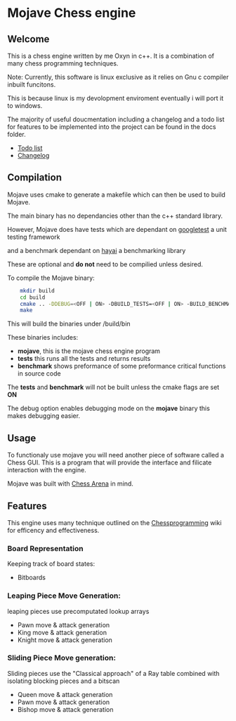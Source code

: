 # Mojave Chess engine
## Welcome
This is a chess engine written by me Oxyn in c++. It is a combination of many chess programming techniques.

Note: Currently, this software is linux exclusive as it relies on Gnu c compiler inbuilt funcitons.

This is because linux is my devolopment enviroment eventually i will port it to windows.

The majority of useful doucmentation including a changelog and a todo list for features to be implemented 
into the project can be found in the docs folder.

- [Todo list](https://github.com/Oxyn4/Mojave-Chess-Engine/blob/master/doc/todo.md)
- [Changelog](https://github.com/Oxyn4/Mojave-Chess-Engine/blob/master/doc/changelog.md)

## Compilation 

Mojave uses cmake to generate a makefile which can then be used to build Mojave.

The main binary has no dependancies other than the c++ standard library.

However, Mojave does have tests which are dependant on [googletest](https://github.com/google/googletest) a unit testing framework

and a benchmark dependant on [hayai](https://github.com/nickbruun/hayai) a benchmarking library

These are optional and **do not** need to be compilied unless desired.

To compile the Mojave binary:

```sh
    mkdir build
    cd build 
    cmake .. -DDEBUG=<OFF | ON> -DBUILD_TESTS=<OFF | ON> -BUILD_BENCHMARK=<OFF | ON>
    make
```

This will build the binaries under /build/bin

These binaries includes:

- **mojave**, this is the mojave chess engine program 
- **tests** this runs all the tests and returns results
- **benchmark** shows preformance of some preformance critical functions in source code

The **tests** and **benchmark** will not be built unless the cmake flags are set **ON**

The debug option enables debugging mode on the **mojave** binary this makes debugging easier.


## Usage

To functionaly use mojave you will need another piece of software called a Chess GUI.
This is a program that will provide the interface and filicate interaction with the engine.

Mojave was built with [Chess Arena](http://www.playwitharena.de/) in mind.

## Features
This engine uses many technique outlined on the [Chessprogramming](https://www.chessprogramming.org/Main_Page) wiki for efficency and effectiveness.

### Board Representation
Keeping track of board states:

- Bitboards

### Leaping Piece Move Generation:

leaping pieces use precomputated lookup arrays

- Pawn move & attack generation
- King move & attack generation
- Knight move & attack generation

### Sliding Piece Move generation:

Sliding pieces use the "Classical approach" of a Ray table combined with isolating blocking pieces and a bitscan

- Queen move & attack generation
- Pawn move & attack generation
- Bishop move & attack generation

